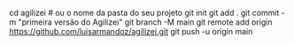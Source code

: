 cd agilizei  # ou o nome da pasta do seu projeto
git init
git add .
git commit -m "primeira versão do Agilizei"
git branch -M main
git remote add origin https://github.com/luisarmandoz/agilizei.git
git push -u origin main
